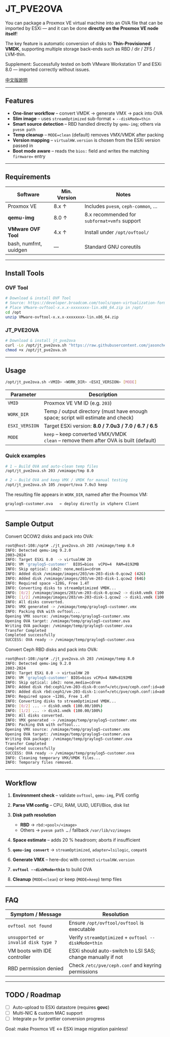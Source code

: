 # JT_PVE2OVA

You can package a Proxmox VE virtual machine into an OVA file that can be imported by ESXi — and it can be done **directly on the Proxmox VE node itself**!

The key feature is automatic conversion of disks to **Thin-Provisioned VMDK**, supporting multiple storage back-ends such as RBD / dir / ZFS / LVM-thin.

Supplement: Successfully tested on both VMware Workstation 17 and ESXi 8.0 — imported correctly without issues.

[中文版說明](https://github.com/jasoncheng7115/it-scripts/blob/master/jt_pve2ova/README_zh-TW.md)

---

## Features

- **One-liner workflow** – convert VMDK → generate VMX → pack into OVA  
- **Slim image** – uses `streamOptimized` sub-format + `--diskMode=thin`  
- **Smart source detection** – RBD handled directly by `qemu-img`; others via `pvesm path`  
- **Temp cleanup** – `MODE=clean` (default) removes VMX/VMDK after packing  
- **Version mapping** – `virtualHW.version` is chosen from the ESXi version passed in  
- **Boot mode aware** – reads the `bios:` field and writes the matching `firmware=` entry  

---

## Requirements

| Software               | Min. Version | Notes                                             |
|------------------------|--------------|---------------------------------------------------|
| Proxmox VE             | 8.x ↑        | Includes `pvesm`, `ceph-common`, …                |
| **qemu-img**           | 8.0 ↑        | 8.x recommended for `subformat=vmfs` support      |
| **VMware OVF Tool**    | 4.x ↑        | Install under `/opt/ovftool/`                     |
| bash, numfmt, uuidgen  | —            | Standard GNU coreutils                            |

---

## Install Tools

### OVF Tool

```bash
# Download & install OVF Tool
# Source: https://developer.broadcom.com/tools/open-virtualization-format-ovf-tool/latest
# Place VMware-ovftool-x.x.x-xxxxxxxx-lin.x86_64.zip in /opt/
cd /opt
unzip VMware-ovftool-x.x.x-xxxxxxxx-lin.x86_64.zip
````

### JT\_PVE2OVA

```bash
# Download & install jt_pve2ova
curl -Lo /opt/jt_pve2ova.sh "https://raw.githubusercontent.com/jasoncheng7115/it-scripts/refs/heads/master/jt_pve2ova/jt_pve2ova.sh"
chmod +x /opt/jt_pve2ova.sh
```

---

## Usage

```bash
/opt/jt_pve2ova.sh <VMID> <WORK_DIR> <ESXI_VERSION> [MODE]
```

| Parameter      | Description                                                                            |
| -------------- | -------------------------------------------------------------------------------------- |
| `VMID`         | Proxmox VE VM ID (e.g. `203`)                                                          |
| `WORK_DIR`     | Temp / output directory (must have enough space; script will estimate and check)       |
| `ESXI_VERSION` | Target ESXi version: **8.0 / 7.0u3 / 7.0 / 6.7 / 6.5**                                 |
| `MODE`         | `keep` – keep converted VMX/VMDK<br>`clean` – remove them after OVA is built (default) |

### Quick examples

```bash
# 1 – Build OVA and auto-clean temp files
/opt/jt_pve2ova.sh 203 /vmimage/tmp 8.0

# 2 – Build OVA and keep VMX / VMDK for manual testing
/opt/jt_pve2ova.sh 105 /export/ova 7.0u3 keep
```

The resulting file appears in `WORK_DIR`, named after the Proxmox VM:

```
graylog5-customer.ova   ← deploy directly in vSphere Client
```

---

## Sample Output

Convert QCOW2 disks and pack into OVA:

```bash
root@host-108:/opt# ./jt_pve2ova.sh 203 /vmimage/temp 8.0
INFO: Detected qemu-img 9.2.0
2003–2024
INFO: Target ESXi 8.0  -> virtualHW 20
INFO: VM 'graylog5-customer'  BIOS=bios  vCPU=4  RAM=8192MB
INFO: Skip optical: ide2: none,media=cdrom
INFO: Added disk /vmimage/images/203/vm-203-disk-0.qcow2 (42G)
INFO: Added disk /vmimage/images/203/vm-203-disk-1.qcow2 (64G)
INFO: Required space ~128G, Free 1.4T
INFO: Converting disks to streamOptimized VMDK...
INFO: [0/2] /vmimage/images/203/vm-203-disk-0.qcow2 -> disk0.vmdk (100.00/100%)
INFO: [1/2] /vmimage/images/203/vm-203-disk-1.qcow2 -> disk1.vmdk (100.00/100%)
INFO: All disks converted.
INFO: VMX generated -> /vmimage/temp/graylog5-customer.vmx
INFO: Packing OVA with ovftool...
Opening VMX source: /vmimage/temp/graylog5-customer.vmx
Opening OVA target: /vmimage/temp/graylog5-customer.ova
Writing OVA package: /vmimage/temp/graylog5-customer.ova
Transfer Completed
Completed successfully
SUCCESS: OVA ready -> /vmimage/temp/graylog5-customer.ova
```

Convert Ceph RBD disks and pack into OVA:

```bash
root@host-108:/opt# ./jt_pve2ova.sh 203 /vmimage/temp 8.0
INFO: Detected qemu-img 9.2.0
2003-2024
INFO: Target ESXi 8.0 -> virtualHW 20
INFO: VM 'graylog5-customer' BIOS=bios vCPU=4 RAM=8192MB
INFO: Skip optical: ide2: none,media=cdrom
INFO: Added disk rbd:ceph1/vm-203-disk-0:conf=/etc/pve/ceph.conf:id=admin:keyring=/etc/pve/priv/ceph/ceph1.keyring (42G)
INFO: Added disk rbd:ceph1/vm-203-disk-1:conf=/etc/pve/ceph.conf:id=admin:keyring=/etc/pve/priv/ceph/ceph1.keyring (64G)
INFO: Required space ~128G, Free 1.4T
INFO: Converting disks to streamOptimized VMDK...
INFO: [0/2] ... -> disk0.vmdk (100.00/100%)
INFO: [1/2] ... -> disk1.vmdk (100.00/100%)
INFO: All disks converted.
INFO: VMX generated -> /vmimage/temp/graylog5-customer.vmx
INFO: Packing OVA with ovftool...
Opening VMX source: /vmimage/temp/graylog5-customer.vmx
Opening OVA target: /vmimage/temp/graylog5-customer.ova
Writing OVA package: /vmimage/temp/graylog5-customer.ova
Transfer Completed
Completed successfully
SUCCESS: OVA ready -> /vmimage/temp/graylog5-customer.ova
INFO: Cleaning temporary VMX/VMDK files...
INFO: Temporary files removed.
```

---

## Workflow

1. **Environment check** – validate `ovftool`, `qemu-img`, PVE config
2. **Parse VM config** – CPU, RAM, UUID, UEFI/Bios, disk list
3. **Disk path resolution**

   * **RBD** → `rbd:<pool>/<image>`
   * Others → `pvesm path …` / fallback `/var/lib/vz/images`
4. **Space estimate** – adds 20 % headroom; aborts if insufficient
5. **`qemu-img convert`** → `streamOptimized`, `adapter=lsilogic`, `compat6`
6. **Generate VMX** – here-doc with correct `virtualHW.version`
7. **`ovftool --diskMode=thin`** to build OVA
8. **Cleanup** (`MODE=clean`) or keep (`MODE=keep`) temp files

---

## FAQ

| Symptom / Message                    | Resolution                                                 |
| ------------------------------------ | ---------------------------------------------------------- |
| `ovftool not found`                  | Ensure `/opt/ovftool/ovftool` is executable                |
| `unsupported or invalid disk type 7` | Verify `streamOptimized` + `ovftool --diskMode=thin`       |
| VM boots with IDE controller         | ESXi should auto-switch to LSI SAS; change manually if not |
| RBD permission denied                | Check `/etc/pve/ceph.conf` and keyring permissions         |

---

## TODO / Roadmap

* [ ] Auto-upload to ESXi datastore (requires **govc**)
* [ ] Multi-NIC & custom MAC support
* [ ] Integrate `pv` for prettier conversion progress

Goal: make Proxmox VE ↔ ESXi image migration painless! 

